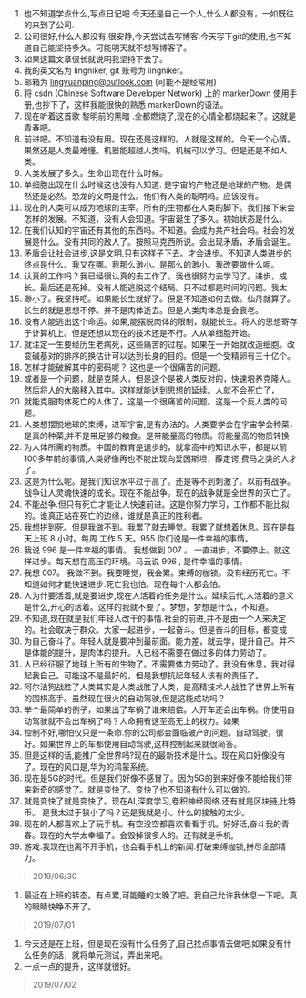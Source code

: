 1. 也不知道学点什么,写点日记吧.今天还是自己一个人,什么人都没有，一如既往的来到了公司.
2. 公司很好,什么人都没有,很安静,今天尝试去写博客.今天写下git的使用,也不知道自己能坚持多久。可能明天就不想写博客了。
3. 如果这篇文章很长就说明我坚持下去了。
4. 我的英文名为 lingniker, git 账号为 lingniker。
5. 邮箱为 lingyuanping@outlook.com (可能不是经常用)
6. 将 csdn (Chinese Software Developer Network) 上的 markerDown 使用手册,也抄下了，这样我能很快的熟悉 markerDown的语法。
7. 现在听着这首歌 黎明前的黑暗 .全都燃烧了,现在的心情全都烧起来了。这就是青春吧。
8. 前进吧。不知道有没有用。现在还是这样的。人就是这样的。今天一个心情。果然还是人类最难懂。机器能超越人类吗，机械可以学习。但是还是不如人类。
9. 人类发展了多久。生命出现在什么时候。
10. 单细胞出现在什么时候这也没有人知道. 是宇宙的产物还是地球的产物。是偶然还是必然。恐龙的文明是什么。他们有人类的聪明吗。应该没有。
11. 现在的人类可以成为地球的主宰。所有的生物都在人类的脚下。我们接下来会怎样的发展。不知道，没有人会知道。宇宙诞生了多久。初始状态是什么。
12. 在我们认知的宇宙还有其他的东西吗。不知道。会成为共产社会吗。社会的发展是什么。没有共同的敌人了。按照马克西所说。会出现矛盾，矛盾会诞生。
13. 矛盾会让社会进步,这是文明,只有这样子下去。才会进步。不知道人类进步的终点是什么。我又在哪。我那么渺小。是那么的渺小。我改要做什么呢。
14. 认真的工作吗？我已经很认真的去工作了。我也很努力去学习了。进步，成长。最后还是死掉。没有人能逃脱这个结局。只不过都是时间的问题。我太
15. 渺小了。我坚持吧。如果能长生就好了。但是不知道如何去做。仙丹就算了。长生的就是思想不停。并不是肉体逝去。但是人类肉体总是会衰老。
16. 没有人能逃出这个命运。如果,能摆脱肉体的限制，就能长生。将人的思想寄存于计算机上。但是还想以现在的技术还是不行。人从单细胞开始。
17. 就注定一生要经历生老病死，这些痛苦的过程。如果在一开始就改造细胞。改变碱基对的排序的换估计可以达到长身的目的。但是一个受精卵有三十亿个。
18. 怎样才能破解其中的密码呢？ 这也是一个很痛苦的问题。
19. 或者是一个问题，就是克隆人，但是这个是被人类反对的，快速培养克隆人。然后将人的大脑移入其中。这样就能达到思想的延续。人就不会死亡了，
20. 就能克服肉体死亡的人体了。这是一个很痛苦的问题。这是一个反人类的问题。
21. 人类想摆脱地球的束缚，进军宇宙,是有办法的。人类要学会在宇宙学会种菜，是真的种菜,并不是带足够的粮食。是带能量高的物质。将能量高的物质转换
22. 为人体所需的物质。中国的教育是退步的，就拿高中的知识水平，都是以前100多年前的事情,人类好像再也不能出现向爱因斯坦，薛定谔,费马之类的人才了。
23. 这是为什么呢。是我们知识水平过于高了。还是等不到刺激了。以前有战争。战争让人灵魂快速的成长。现在不能战争。现在的战争就是全世界的灭亡了。
24. 不能战争.但只有死亡才能让人快速前进。这是你努力学习，工作都不能比拟的。谁真正站在死亡的边缘，谁就是真正的胜利者。
25. 我想拼到死。但是我做不到。我累了就去睡觉。我累了就想着休息。现在是每天上班 8 小时。每周 工作 5 天。955 你们说是一件幸福的事情。
26. 我说 996 是一件幸福的事情。 我想做到 007 。 一直进步，不要停止。就这样进步。每天想在高压的环境。马云说 996 , 是件幸福的事情。
27. 我想 007。 我做不到。我要睡觉，我会累。束缚的枷锁。没有经历死亡。不知道如何才能快速进步.死亡我也怕。现在每个人都会怕。
28. 人为什要活着,就是要进步,现在人活着的任务是什么。延续后代,人活着的意义是什么,开心的活着。这样的我就不要了。梦想，梦想是什么，不知道。
29. 不知道,现在就是我们年轻人改干的事情.社会的前进,并不是由一个人来决定的。社会取决于群众。大家一起进步，一起奋斗。但是奋斗的目标，都变成
30. 为自己奋斗了。年轻人就是要冲到最前面。能力差，就去学，提升自己。并不是体能的提升，是肉体的提升。人已经不需要在做过多的体力劳动了。
31. 人已经征服了地球上所有的生物了。不需要体力劳动了。我没有休息，我对得起我自己。可能这不是最好的，但是我想抗起年轻人该有的责任了。
32. 阿尔法狗战胜了人类其实是人类战胜了人类，是高精技术人战胜了世界上所有的围棋高手。虽然现在很火的自动驾驶,但是这能成功吗？
33. 举个最简单的例子，如果出了车祸了谁来赔偿。人开车还会出车祸。你使用自动驾驶就不会出车祸了吗？人命拥有这至高无上的权力。如果
34. 控制不好,哪怕仅只是一条命.你的公司都会面临破产的问题。自动驾驶，很好。如果世界上的车都使用自动驾驶,这样控制起来就很简答。
35. 但是这样的话,能推广全世界吗?现在的最新技术是什么。现在风口好像没有了。现在的风口是,华为的鸿蒙系统。
36. 现在是5G的时代。但是我们好像不感冒了。因为5G的到来好像不能给我们带来新奇的感觉了。就是变快了。变快了也不知道有什么可以做的。
37. 就是变快了就是变快了。现在AI,深度学习,卷积神经网络.还有就是区块链,比特币。 是我太过于狭小了吗？还是我就是小。什么的接触的太少。
38. 现在的人都喜欢上了玩手机。有空没空都喜欢看看手机。好好活,奋斗我的青春。现在的大学太幸福了。会毁掉很多人的。还有就是手机,
40. 游戏.我现在也离不开手机，也会看手机上的新闻.打破束缚枷锁,拼尽全部精力。

> 2019/06/30

1. 最近在上班的转态。有点累,可能睡的太晚了吧。我自己允许我休息一下吧。真的眼睛快睁不开了。

> 2019/07/01

1. 今天还是在上班，但是现在没有什么任务了,自己找点事情去做吧.如果没有什么任务的话，就将单元测试，弄出来吧。
2. 一点一点的提升，这样就很好。

> 2019/07/02